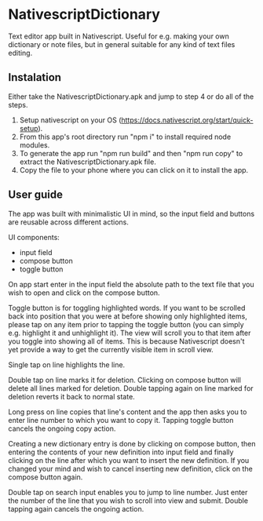 # NativescriptDictionary

Text editor app built in Nativescript. Useful for e.g. making your own
dictionary or note files, but in general suitable for any kind of text
files editing.

## Instalation

Either take the NativescriptDictionary.apk and jump to step 4 or do all of the steps.

1) Setup nativescript on your OS (https://docs.nativescript.org/start/quick-setup).
2) From this app's root directory run "npm i" to install required node modules.
3) To generate the app run "npm run build" and then "npm run copy" to
extract the NativescriptDictionary.apk file.
4) Copy the file to your phone where you can click on it to install the app.

## User guide

The app was built with minimalistic UI in mind,
so the input field and buttons are reusable across different actions.

UI components:
  - input field
  - compose button
  - toggle button

On app start enter in the input field the absolute path to the text
file that you wish to open and click on the compose button.

Toggle button is for toggling highlighted words.
If you want to be scrolled back into position that you were at before
showing only highlighted items, please tap on any item prior to tapping
the toggle button (you can simply e.g. highlight it and unhighlight it).
The view will scroll you to that item after you toggle into showing all
of items. This is because Nativescript doesn't yet provide a way to get
the currently visible item in scroll view.

Single tap on line highlights the line.

Double tap on line marks it for deletion. Clicking on compose button
will delete all lines marked for deletion. Double tapping again on
line marked for deletion reverts it back to normal state.

Long press on line copies that line's content and the app then asks you
to enter line number to which you want to copy it.
Tapping toggle button cancels the ongoing copy action.

Creating a new dictionary entry is done by clicking on compose button,
then entering the contents of your new definition into input field and
finally clicking on the line after which you want to insert the new
definition. If you changed your mind and wish to cancel inserting new
definition, click on the compose button again.

Double tap on search input enables you to jump to line number. Just enter
the number of the line that you wish to scroll into view and submit.
Double tapping again cancels the ongoing action.
